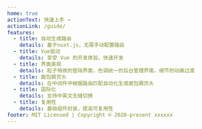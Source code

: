 ```yaml
---
home: true
actionText: 快速上手 →
actionLink: /guide/
features:
  - title: 自动生成路由
    details: 基于nuxt.js，无需手动配置路由
  - title: Vue驱动
    details: 享受 Vue 的开发体验，快速开发
  - title: 界面美观
    details: 粒子特效的登陆界面，色调统一的后台管理界面，细节的动画过渡
  - title: 面包屑页头
    details: 在中间件中根据路由匹配自动化生成面包屑页头
  - title: 国际化
    details: 支持中英文无缝切换  
  - title: 复用性
    details: 基础组件封装，提高可复用性
footer: MIT Licensed | Copyright © 2020-present xxxxxx
---
```

